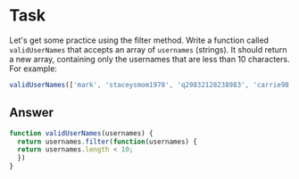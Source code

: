 # Task 

Let's get some practice using the filter method. Write a function called `validUserNames` that accepts an array of `usernames` (strings).  It should return a new array, containing only the usernames that are less than 10 characters. For example:

```javascript
validUserNames(['mark', 'staceysmom1978', 'q29832128238983', 'carrie98', 'MoanaFan']);
```

## Answer

```javascript
function validUserNames(usernames) {
  return usernames.filter(function(usernames) {
  return usernames.length < 10;     
  })  
}
```


